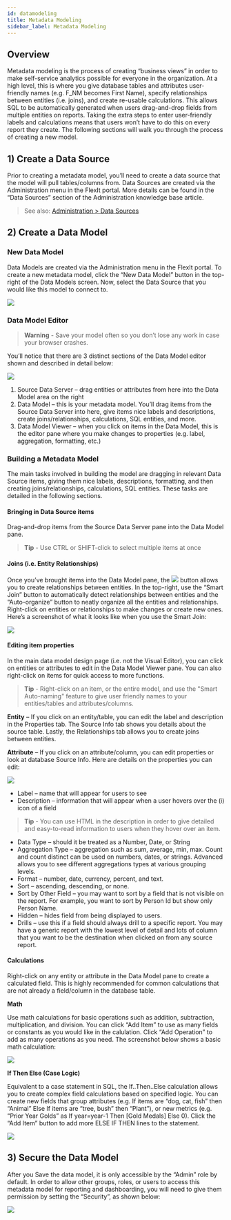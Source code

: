 ```yaml
---
id: datamodeling
title: Metadata Modeling
sidebar_label: Metadata Modeling
---
```


## Overview

Metadata modeling is the process of creating “business views” in order to make self-service analytics possible for everyone in the organization. At a high level, this is where you give database tables and attributes user-friendly names (e.g. F_NM becomes First Name), specify relationships between entities (i.e. joins), and create re-usable calculations. This allows SQL to be automatically generated when users drag-and-drop fields from multiple entities on reports. Taking the extra steps to enter user-friendly labels and calculations means that users won’t have to do this on every report they create. The following sections will walk you through the process of creating a new model.

## 1) Create a Data Source

Prior to creating a metadata model, you’ll need to create a data source that the model will pull tables/columns from. Data Sources are created via the Administration menu in the FlexIt portal. More details can be found in the  “Data Sources” section of the Administration knowledge base article.

> See also: [Administration > Data Sources](administration#data-sources)


## 2) Create a Data Model

### New Data Model

Data Models are created via the Administration menu in the FlexIt portal. To create a new metadata model, click the “New Data Model” button in the top-right of the Data Models screen. Now, select the Data Source that you would like this model to connect to.

![](https://i2.wp.com/flexitanalytics.com/wp-content/uploads/2018/10/New-Data-Model.png)

### Data Model Editor

> **Warning** - Save your model often so you don’t lose any work in case your browser crashes.

You’ll notice that there are 3 distinct sections of the Data Model editor shown and described in detail below:

![](https://i1.wp.com/flexitanalytics.com/wp-content/uploads/2018/10/Data-Model-Editor-300x147.png)

1.  Source Data Server – drag entities or attributes from here into the Data Model area on the right
2.  Data Model – this is your metadata model. You’ll drag items from the Source Data Server into here, give items nice labels and descriptions, create joins/relationships, calculations, SQL entities, and more.
3.  Data Model Viewer – when you click on items in the Data Model, this is the editor pane where you make changes to properties (e.g. label, aggregation, formatting, etc.)

### Building a Metadata Model

The main tasks involved in building the model are dragging in relevant Data Source items, giving them nice labels, descriptions, formatting, and then creating joins/relationships, calculations, SQL entities. These tasks are detailed in the following sections.

#### Bringing in Data Source items

Drag-and-drop items from the Source Data Server pane into the Data Model pane.

> **Tip** - Use CTRL or SHIFT-click to select multiple items at once

#### Joins (i.e. Entity Relationships)

Once you’ve brought items into the Data Model pane, the ![](https://i0.wp.com/flexitanalytics.com/wp-content/uploads/2018/10/Visual-Editor.png?resize=89%2C22&ssl=1) button allows you to create relationships between entities. In the top-right, use the “Smart Join” button to automatically detect relationships between entities and the “Auto-organize” button to neatly organize all the entities and relationships. Right-click on entities or relationships to make changes or create new ones. Here’s a screenshot of what it looks like when you use the Smart Join:

![](https://i2.wp.com/flexitanalytics.com/wp-content/uploads/2018/10/Visual-Editor-Window.png)

#### Editing item properties

In the main data model design page (i.e. not the Visual Editor), you can click on entities or attributes to edit in the Data Model Viewer pane. You can also right-click on items for quick access to more functions.

> **Tip** - Right-click on an item, or the entire model, and use the "Smart Auto-naming" feature to give user friendly names to your entities/tables and attributes/columns.

**Entity** – If you click on an entity/table, you can edit the label and description in the Properties tab. The Source Info tab shows you details about the source table. Lastly, the Relationships tab allows you to create joins between entities.

**Attribute** – If you click on an attribute/column, you can edit properties or look at database Source Info. Here are details on the properties you can edit:

![](https://i2.wp.com/flexitanalytics.com/wp-content/uploads/2018/10/Attribute-Properties.png)

*   Label – name that will appear for users to see
*   Description – information that will appear when a user hovers over the (i) icon of a field
> **Tip** - You can use HTML in the description in order to give detailed and easy-to-read information to users when they hover over an item.
*   Data Type – should it be treated as a Number, Date, or String
*   Aggregation Type – aggregation such as sum, average, min, max. Count and count distinct can be used on numbers, dates, or strings. Advanced allows you to see different aggregations types at various grouping levels.
*   Format – number, date, currency, percent, and text.
*   Sort – ascending, descending, or none.
*   Sort by Other Field – you may want to sort by a field that is not visible on the report. For example, you want to sort by Person Id but show only Person Name.
*   Hidden – hides field from being displayed to users.
*   Drills – use this if a field should always drill to a specific report. You may have a generic report with the lowest level of detail and lots of column that you want to be the destination when clicked on from any source report.

#### Calculations

Right-click on any entity or attribute in the Data Model pane to create a calculated field. This is highly recommended for common calculations that are not already a field/column in the database table.

**Math**

Use math calculations for basic operations such as addition, subtraction, multiplication, and division. You can click “Add Item” to use as many fields or constants as you would like in the calulation. Click “Add Operation” to add as many operations as you need. The screenshot below shows a basic math calculation:

![](https://i1.wp.com/flexitanalytics.com/wp-content/uploads/2018/10/Calculation-Math.png)


**If Then Else (Case Logic)**

Equivalent to a case statement in SQL, the If..Then..Else calculation allows you to create complex field calculations based on specified logic. You can create new fields that group attributes (e.g. If items are “dog, cat, fish” then “Animal” Else If items are “tree, bush” then “Plant”), or new metrics (e.g. “Prior Year Golds” as If year=year-1 Then [Gold Medals] Else 0). Click the “Add Item” button to add more ELSE IF THEN lines to the statement.

![](https://i2.wp.com/flexitanalytics.com/wp-content/uploads/2018/10/Calculation-Logic.png)

## 3) Secure the Data Model

After you Save the data model, it is only accessible by the “Admin” role by default. In order to allow other groups, roles, or users to access this metadata model for reporting and dashboarding, you will need to give them permission by setting the “Security”, as shown below:

![](https://i2.wp.com/flexitanalytics.com/wp-content/uploads/2018/10/Data-Model-Security.png)
